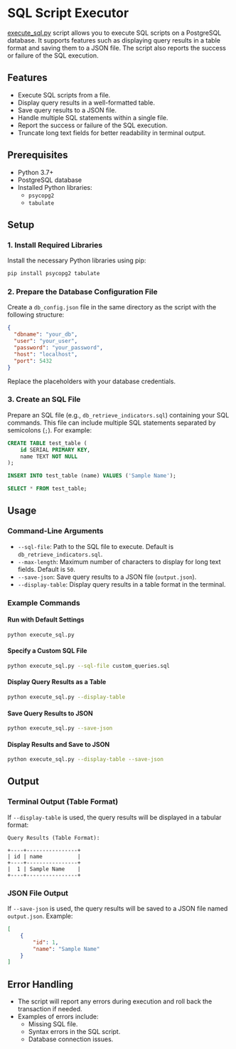 # SQL Script Executor

[execute_sql.py](scripts/execute_sql.py) script allows you to execute SQL scripts on a PostgreSQL database. It supports features such as displaying query results in a table format and saving them to a JSON file. The script also reports the success or failure of the SQL execution.

## Features

- Execute SQL scripts from a file.
- Display query results in a well-formatted table.
- Save query results to a JSON file.
- Handle multiple SQL statements within a single file.
- Report the success or failure of the SQL execution.
- Truncate long text fields for better readability in terminal output.

## Prerequisites

- Python 3.7+
- PostgreSQL database
- Installed Python libraries:
  - `psycopg2`
  - `tabulate`

## Setup

### 1. Install Required Libraries

Install the necessary Python libraries using pip:

```bash
pip install psycopg2 tabulate
```

### 2. Prepare the Database Configuration File

Create a `db_config.json` file in the same directory as the script with the following structure:

```json
{
  "dbname": "your_db",
  "user": "your_user",
  "password": "your_password",
  "host": "localhost",
  "port": 5432
}
```

Replace the placeholders with your database credentials.

### 3. Create an SQL File

Prepare an SQL file (e.g., `db_retrieve_indicators.sql`) containing your SQL commands. This file can include multiple SQL statements separated by semicolons (`;`). For example:

```sql
CREATE TABLE test_table (
    id SERIAL PRIMARY KEY,
    name TEXT NOT NULL
);

INSERT INTO test_table (name) VALUES ('Sample Name');

SELECT * FROM test_table;
```

## Usage

### Command-Line Arguments

- `--sql-file`: Path to the SQL file to execute. Default is `db_retrieve_indicators.sql`.
- `--max-length`: Maximum number of characters to display for long text fields. Default is `50`.
- `--save-json`: Save query results to a JSON file (`output.json`).
- `--display-table`: Display query results in a table format in the terminal.

### Example Commands

#### Run with Default Settings

```bash
python execute_sql.py
```

#### Specify a Custom SQL File

```bash
python execute_sql.py --sql-file custom_queries.sql
```

#### Display Query Results as a Table

```bash
python execute_sql.py --display-table
```

#### Save Query Results to JSON

```bash
python execute_sql.py --save-json
```

#### Display Results and Save to JSON

```bash
python execute_sql.py --display-table --save-json
```

## Output

### Terminal Output (Table Format)

If `--display-table` is used, the query results will be displayed in a tabular format:

```text
Query Results (Table Format):

+----+----------------+
| id | name           |
+----+----------------+
|  1 | Sample Name    |
+----+----------------+
```

### JSON File Output

If `--save-json` is used, the query results will be saved to a JSON file named `output.json`. Example:

```json
[
    {
        "id": 1,
        "name": "Sample Name"
    }
]
```

## Error Handling

- The script will report any errors during execution and roll back the transaction if needed.
- Examples of errors include:
  - Missing SQL file.
  - Syntax errors in the SQL script.
  - Database connection issues.
